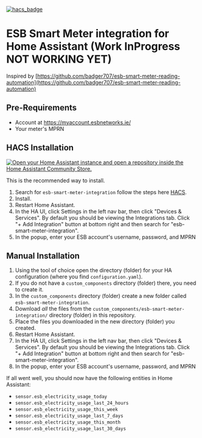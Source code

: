 [![hacs_badge](https://img.shields.io/badge/HACS-Default-41BDF5.svg?style=for-the-badge)](https://github.com/hacs/integration)

# ESB Smart Meter integration for Home Assistant (Work InProgress NOT WORKING YET)

Inspired by [https://github.com/badger707/esb-smart-meter-reading-automation](https://github.com/badger707/esb-smart-meter-reading-automation)

## Pre-Requirements

- Account at https://myaccount.esbnetworks.ie/
- Your meter's MPRN

## HACS Installation

[![Open your Home Assistant instance and open a repository inside the Home Assistant Community Store.](https://my.home-assistant.io/badges/hacs_repository.svg)](https://my.home-assistant.io/redirect/hacs_repository/?owner=pravishj&repository=esb-smart-meter-integration&category=integration)

This is the recommended way to install.

1. Search for `esb-smart-meter-integration` follow the steps here [HACS](https://www.hacs.xyz/docs/faq/custom_repositories/).
2. Install.
3. Restart Home Assistant.
4. In the HA UI, click Settings in the left nav bar, then click "Devices & Services". By default you should be viewing the Integrations tab. Click "+ Add Integration" button at bottom right and then search for "esb-smart-meter-integration".
5. In the popup, enter your ESB account's username, password, and MPRN

## Manual Installation

1. Using the tool of choice open the directory (folder) for your HA configuration (where you find `configuration.yaml`).
2. If you do not have a `custom_components` directory (folder) there, you need to create it.
3. In the `custom_components` directory (folder) create a new folder called `esb-smart-meter-integration`.
4. Download _all_ the files from the `custom_components/esb-smart-meter-integration/` directory (folder) in this repository.
5. Place the files you downloaded in the new directory (folder) you created.
6. Restart Home Assistant.
7. In the HA UI, click Settings in the left nav bar, then click "Devices & Services". By default you should be viewing the Integrations tab. Click "+ Add Integration" button at bottom right and then search for "esb-smart-meter-integration".
8. In the popup, enter your ESB account's username, password, and MPRN


If all went well, you should now have the following entities in Home Assistant:
- `sensor.esb_electricity_usage_today`
- `sensor.esb_electricity_usage_last_24_hours`
- `sensor.esb_electricity_usage_this_week`
- `sensor.esb_electricity_usage_last_7_days`
- `sensor.esb_electricity_usage_this_month`
- `sensor.esb_electricity_usage_last_30_days`
